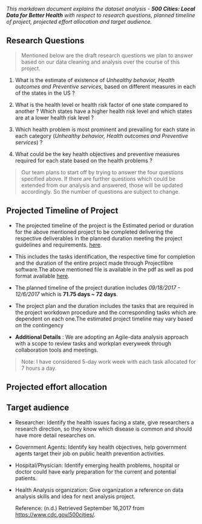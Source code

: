 _This markdown document explains the dataset analysis - **500 Cities: Local Data for Better Health** with respect to research questions, planned timeline of project, projected effort allocation and target audience._

## Research Questions

>Mentioned below are the draft research questions we plan to answer based on our data cleaning and analysis over the course of this project.

  1. What is the estimate of existence of _Unhealthy behavior, Health outcomes and Preventive services_, based on different measures in each of the states in the US ?

  2. What is the health level or health risk factor of one state compared to another ? Which states have a higher health risk level and which states are at a lower health risk level ?

  3. Which health problem is most prominent and prevailing for each state in each category (_Unhealthy behavior, Health outcomes and Preventive services_) ?

  4. What could be the key health objectives and preventive measures required for each state based on the health problems ?

>Our team plans to start off by trying to answer the four questions specified above. If there are further questions which could be extended from our analysis and answered, those will be updated accordingly. So the number of questions are subject to change.



## Projected Timeline of Project

* The projected timeline of the project is the Estimated period or duration for the above mentioned project to be completed delivering the respective deliverables in the planned duration meeting the project guidelines and requirements. [here](https://github.com/Narahari-Sundaragopalan/ISQA8086-Team-Project/blob/master/WorkPlan%20-%20DraftResearchQuestions/ProjectWorkPlan.pdf).

* This includes the tasks identification, the respective time for completion and the duration of the entire project made through Projectlibre software.The above mentioned file is available in the pdf as well as pod format available [here](https://github.com/Narahari-Sundaragopalan/ISQA8086-TeamProject/blob/master/WorkPlan%20-%20DraftResearchQuestions/ProjectWorkPlan_DTDFinal.pod).

* The planned timeline of the project duration includes *09/18/2017 - 12/6/2017* which is **71.75 days ~ 72 days**.

* The project plan and the duration includes the tasks that are required in the project workdown procedure and the corresponding tasks which are dependent on each one.The estimated project timeline may vary based on the contingency 

* **Additional Details** : We are adopting an Agile-data analysis approach with a scope to review tasks and workplan everyweek through collaboration tools and meetings.

>Note: I have considered 5-day work week with each task allocated for 7 hours a day.

## Projected effort allocation












## Target audience
* Researcher: Identify the health issues facing a state, give researchers a research direction, so they know which disease is common and should have more detail researches on.
* Government Agents: Identify key health objectives, help government agents target their job on public health prevention activities.
* Hospital/Physician: Identify emerging health problems, hospital or doctor could have early preparation for the current and potential patients.
* Health Analysis organization: Give organization a reference on data analysis skills and idea for next analysis project.





    Reference: (n.d.) Retrieved September 16,2017 from https://www.cdc.gov/500cities/.

